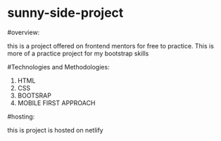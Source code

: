 # sunny-side-project

#overview:

this is a project offered on frontend mentors for free to practice. This is more of a practice project for my bootstrap skills

#Technologies and Methodologies:

1. HTML
2. CSS
3. BOOTSRAP
4. MOBILE FIRST APPROACH

#hosting:

this is project is hosted on netlify
